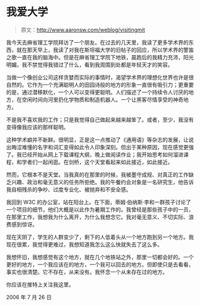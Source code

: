 # 我爱大学

> 原文：<http://www.aaronsw.com/weblog/visitingmit>

我今天去麻省理工学院拜访了一个朋友。在过去的几天里，我读了更多学术界的东西，就在那天早上，我读了对我在斯坦福大学的旧帖子的回应，所以学术界的警笛之歌一直在我的脑海中。但是在麻省理工学院下地铁，晨跑后的我精力充沛，阳光明媚，我不禁觉得我错过了什么，看到我周围到处都是年轻天才的笑容。

当做一个像创业公司这样贪婪而实际的事情时，渴望学术界的理想化世界也许是很自然的。它作为一个充满聪明人的田园诗般的地方的形象一直很有吸引力；更重要的是，通过潜移默化，一个人可以变得更聪明。人们描述了一个持续令人讨厌的地方，在空闲时间向河里扔化学物质和制造机器人。一个让黑客尽情享受的神奇地方。

不是我不喜欢我的工作；只是我觉得自己做起来越来越笨了。或者，至少，我没有变得像我应该的那样聪明。

这种学术癖并不新鲜。很明显，正是这一点推动了《通用语》等杂志的发展，让说出晦涩难懂的名字和词汇变得如此令人印象深刻。但出于某种原因，现在感觉更强了。我已经开始从网上下载课程大纲，晚上做阅读作业；我开始思考如何溜进课程，和学者们一起闲逛。在剑桥，这个天堂看起来如此接近，如此接近。

然而，它根本不是天堂。当我真的在那里的时候，我被墨守成规、对真正的工作缺乏兴趣、政治和毫无意义的任务所拒绝。我的午餐约会对象是一名研究生，他告诉我自相残杀的争吵、过度专业化、被抛弃和不安全感。

我回到 W3C 的办公室，站在阳台上。在下面，蒂姆·伯纳斯·李和一群孩子讨论了一个项目的细节，他们大概是以此作为暑期工作的。我曾经是那些孩子中的一员，在那里工作，我想我为什么离开，为什么我想念它。我对毫无意义、不切实际、浪费感到惊讶。

现在天阴了，学生的人群变少了，剩下的人低着头从一个地方跑到另一个地方。我现在很累，我觉得更难过，我想知道我怎么这么快就失去了这么多。

我想怀旧，我想感觉有这个地方，就在几个地铁站之外，那里一切都会好的。一个更好的地方，一个我应该在的地方，一个我可以回去的地方。但即使只是去看看，事实也很清楚。它不存在，从来没有。我怀念一个从未存在过的地方。

你应该在推特上关注我这里。

2006 年 7 月 26 日